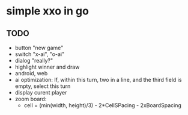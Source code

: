 # simple xxo in go

## TODO

- button "new game"
- switch "x-ai", "o-ai"
- dialog "really?"
- highlight winner and draw
- android, web
- ai optimization: If, within this turn,  two in a line, and the third field is empty, select this turn
- display curent player
- zoom board:
  - cell = (min(width, height)/3) - 2*CellSPacing - 2xBoardSpacing